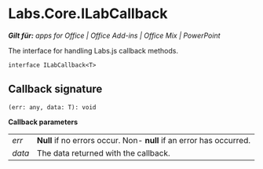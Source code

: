 
# Labs.Core.ILabCallback

 _**Gilt für:** apps for Office | Office Add-ins | Office Mix | PowerPoint_

The interface for handling Labs.js callback methods.

```
interface ILabCallback<T>
```


## Callback signature

 `(err: any, data: T): void`

 **Callback parameters**


|||
|:-----|:-----|
| _err_|**Null** if no errors occur. Non- **null** if an error has occurred.|
| _data_|The data returned with the callback.|

